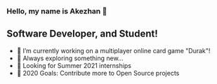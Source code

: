 ### Hello, my name is Akezhan 👋

## Software Developer, and Student!

- 🔭 I’m currently working on a multiplayer online card game "Durak"!
- 🌱 Always exploring something new...
- 👯 Looking for Summer 2021 internships
- 🥅 2020 Goals: Contribute more to Open Source projects
